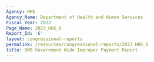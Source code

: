 ```yaml
---
Agency: HHS
Agency_Name: Department of Health and Human Services
Fiscal_Year: 2023
Page_Name: 2023_HHS_6
Report_Id: '6'
layout: congressional-reports
permalink: /resources/congressional-reports/2023_HHS_6
title: OMB Government Wide Improper Payment Report
---
```

